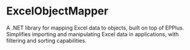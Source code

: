 # ExcelObjectMapper
A .NET library for mapping Excel data to objects, built on top of EPPlus. Simplifies importing and manipulating Excel data in applications, with filtering and sorting capabilities.
